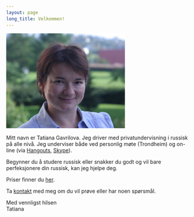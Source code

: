 ```yaml
---
layout: page
long_title: Velkommen!
---
```


<img class="img-rounded" src="/images/photo.jpg"/>

Mitt navn er Tatiana Gavrilova. Jeg driver med privatundervisning i russisk på alle nivå. Jeg underviser både ved personlig møte (Trondheim) og on-line (via [Hangouts](https://www.google.com/+/learnmore/hangouts/), [Skype](http://www.skype.com/)).

Begynner du å studere russisk eller snakker du godt og vil bare perfeksjonere din russisk, kan jeg hjelpe deg.

Priser finner du [her](/prices).

Ta [kontakt](/contacts) med meg om du vil prøve eller har noen spørsmål.

Med vennligst hilsen<br/>
Tatiana
